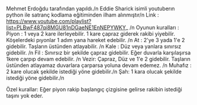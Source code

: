 Mehmet Erdoğdu tarafından yapıldı./n
Eddie Sharick isimli youtuberın python ile satranç kodlama eğitiminden ilham alınmıştır/n
Link : https://www.youtube.com/playlist?list=PLBwF487qi8MGU81nDGaeNE1EnNEPYWKY_
/n
Oyunun kuralları :
Piyon : 1 veya 2 kare ilerleyebilir. 1 kare çapraz giderek rakibi yiyebilir. Köşelerdeki pıyonlar 1 adım yana hareket edebilir. /n
At : 2'ye 3 yada 1'e 2 gidebilir. Taşların üstünden atlayabilir. /n
Kale : Düz veya yanlara sınırsız gidebilir. /n
Fil : Sınırsız bir şekilde çapraz gidebilir. Eğer duvarla karşılaşırsa 1kere çarpıp devam edebilir. /n
Vezir: Çapraz, Düz ve 1'e 2 gidebilir. Taşların üstünden atlayamaz duvarlara çarparsa yoluna devam edemez. /n
Muhafız : 2 kare olucak şekilde istediği yöne gidebilir./n
Şah: 1 kara olucak şekilde istediği yöne gidebilir./n

Özel kurallar: Eğer piyon rakip başlangıç çizgisine gelirse rakibin istediği taşını yok eder.
